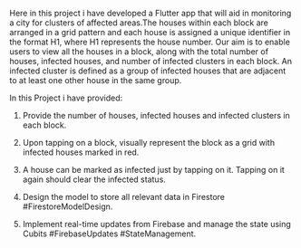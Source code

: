 Here in this project i have developed a Flutter app that will aid in monitoring a city for clusters of affected areas.The houses within each block are arranged in a grid pattern and each house is assigned a unique identifier in the format H1, where H1 represents the house number.
Our aim is to enable users to view all the houses in a block, along with the total number of houses, infected houses, and number of infected clusters in each block. An infected cluster is defined as a group of infected houses that are adjacent to at least one other house in the same group.

In this Project i have provided:

1) Provide the number of houses, infected houses and infected clusters in each block.

2) Upon tapping on a block, visually represent the block as a grid with infected houses marked in red.

3) A house can be marked as infected just by tapping on it. Tapping on it again should clear the infected status.

4) Design the model to store all relevant data in Firestore #FirestoreModelDesign.

5) Implement real-time updates from Firebase and manage the state using Cubits #FirebaseUpdates #StateManagement.
